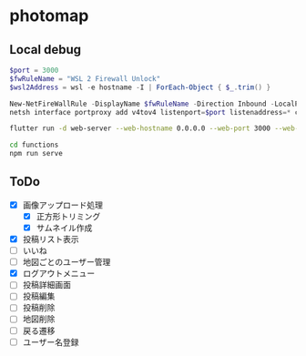 # photomap

## Local debug

```powershell
$port = 3000
$fwRuleName = "WSL 2 Firewall Unlock"
$wsl2Address = wsl -e hostname -I | ForEach-Object { $_.trim() }

New-NetFireWallRule -DisplayName $fwRuleName -Direction Inbound -LocalPort $port -Action Allow -Protocol TCP
netsh interface portproxy add v4tov4 listenport=$port listenaddress=* connectport=$port connectaddress=$wsl2Address
```

```sh
flutter run -d web-server --web-hostname 0.0.0.0 --web-port 3000 --web-renderer html
```

```sh
cd functions
npm run serve
```

## ToDo

- [x] 画像アップロード処理
  - [x] 正方形トリミング
  - [x] サムネイル作成
- [x] 投稿リスト表示
- [ ] いいね
- [ ] 地図ごとのユーザー管理
- [x] ログアウトメニュー
- [ ] 投稿詳細画面
- [ ] 投稿編集
- [ ] 投稿削除
- [ ] 地図削除
- [ ] 戻る遷移
- [ ] ユーザー名登録

